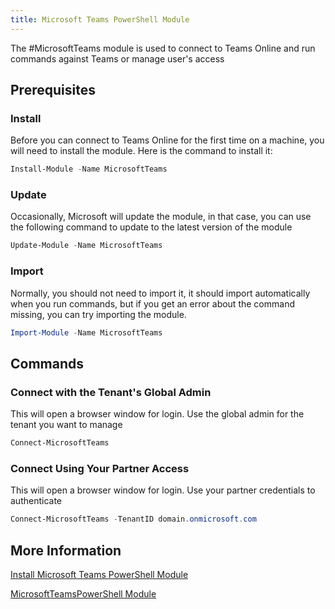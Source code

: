 ```yaml
---
title: Microsoft Teams PowerShell Module
---
```


The #MicrosoftTeams module is used to connect to Teams Online and run commands against Teams or manage user's access

## Prerequisites

### Install

Before you can connect to Teams Online for the first time on a machine, you will need to install the module. Here is the command to install it:

```PowerShell
Install-Module -Name MicrosoftTeams
```

### Update

Occasionally, Microsoft will update the module, in that case, you can use the following command to update to the latest version of the module

```PowerShell
Update-Module -Name MicrosoftTeams
```

### Import

Normally, you should not need to import it, it should import automatically when you run commands, but if you get an error about the command missing, you can try importing the module.

```PowerShell
Import-Module -Name MicrosoftTeams
```

## Commands

### Connect with the Tenant's Global Admin

This will open a browser window for login. Use the global admin for the tenant you want to manage

```PowerShell
Connect-MicrosoftTeams
```

### Connect Using Your Partner Access

This will open a browser window for login. Use your partner credentials to authenticate

```PowerShell
Connect-MicrosoftTeams -TenantID domain.onmicrosoft.com
```

## More Information

[Install Microsoft Teams PowerShell Module](https://learn.microsoft.com/en-us/microsoftteams/teams-powershell-install)

[MicrosoftTeamsPowerShell Module](https://learn.microsoft.com/en-us/powershell/module/teams)
